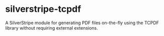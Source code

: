 silverstripe-tcpdf
==================

A SilverStripe module for generating PDF files on-the-fly using the TCPDF library without requiring external extensions.